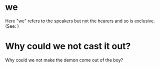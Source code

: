 
# we
Here "we" refers to the speakers but not the hearers and so is exclusive. (See: )

# Why could we not cast it out?
Why could we not make the demon come out of the boy?